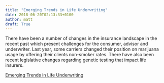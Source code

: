 ```yaml
---
title: "Emerging Trends in Life Underwriting"
date: 2018-06-20T02:13:33+0100
author: matt
draft: True
---
```

There have been a number of changes in the insurance landscape in the recent past which present challenges for the consumer, advisor and underwriter. Last year, some carriers changed their position on marijuana usage by offering their clients non-smoker rates. There have also been recent legislative changes regarding genetic testing that impact life insurers.

[ Emerging Trends in Life Underwriting ]( http://advocis.news/infocus/emerging-trends-in-life-underwriting-102646.aspx )
